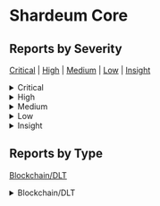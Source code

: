 # Shardeum Core

## Reports by Severity

[Critical](./#critical) | [High](./#high) | [Medium](./#medium) | [Low](./#low) | [Insight](./#insight)

<details>

<summary>Critical</summary>

* [32982 - \[BC - Critical\] Crashing all Validators Vulnerability in eth\_g...](32982-bc-critical-crashing-all-validators-vulnerability-in-eth\_g....md)
* [32993 - \[BC - Critical\] Crashing Validators by triggering an uncaught e...](32993-bc-critical-crashing-validators-by-triggering-an-uncaught-e....md)
* [33086 - \[BC - Critical\] Complete shutdown of the transaction processing...](33086-bc-critical-complete-shutdown-of-the-transaction-processing....md)
* [33151 - \[BC - Critical\] Front running initial account data distribution](33151-bc-critical-front-running-initial-account-data-distribution.md)
* [33222 - \[BC - Critical\] An attacker can control which nodes can and can...](33222-bc-critical-an-attacker-can-control-which-nodes-can-and-can....md)
* [33277 - \[BC - Critical\] Validators can be crashed via GET](33277-bc-critical-validators-can-be-crashed-via-get.md)
* [33278 - \[BC - Critical\] Improper input validation leads to DOS and tota...](33278-bc-critical-improper-input-validation-leads-to-dos-and-tota....md)
* [33424 - \[BC - Critical\] Improper input validation in safeJsonParse lead...](33424-bc-critical-improper-input-validation-in-safejsonparse-lead....md)
* [33428 - \[BC - Critical\] Validators can be crashed via pp](33428-bc-critical-validators-can-be-crashed-via-pp.md)
* [33483 - \[BC - Critical\] shardeum validator bypass loop breaking increme...](33483-bc-critical-shardeum-validator-bypass-loop-breaking-increme....md)
* [33632 - \[BC - Critical\] Signature forgery on behalf of other nodes lead...](33632-bc-critical-signature-forgery-on-behalf-of-other-nodes-lead....md)
* [33637 - \[BC - Critical\] In get\_tx\_timestamp a prototype pollution bri...](33637-bc-critical-in-get\_tx\_timestamp-a-prototype-pollution-bri....md)
* [33638 - \[BC - Critical\] In remove\_timestamp\_cache a prototype polluti...](33638-bc-critical-in-remove\_timestamp\_cache-a-prototype-polluti....md)
* [33655 - \[BC - Critical\] Complete shutdown of the transaction processing...](33655-bc-critical-complete-shutdown-of-the-transaction-processing....md)
* [33696 - \[BC - Critical\] Failure to validate golden ticket admin cert](33696-bc-critical-failure-to-validate-golden-ticket-admin-cert.md)
* [33745 - \[BC - Critical\] A math quirk in Javascript allows anyone to tak...](33745-bc-critical-a-math-quirk-in-javascript-allows-anyone-to-tak....md)
* [33750 - \[BC - Critical\] Abusing setCertTime Transactions to drain node ...](33750-bc-critical-abusing-setcerttime-transactions-to-drain-node-....md)
* [33766 - \[BC - Critical\] Improper input validation in TransactionConsenu...](33766-bc-critical-improper-input-validation-in-transactionconsenu....md)
* [33872 - \[BC - Critical\] Infinite loop in shardeum](33872-bc-critical-infinite-loop-in-shardeum.md)
* [33922 - \[BC - Critical\] Steal Rewards and Take over Network by Faking A...](33922-bc-critical-steal-rewards-and-take-over-network-by-faking-a....md)
* [33925 - \[BC - Critical\] Improper input validation in fixDeserializedWra...](33925-bc-critical-improper-input-validation-in-fixdeserializedwra....md)
* [33941 - \[BC - Critical\] A missing check for the type of a variable allo...](33941-bc-critical-a-missing-check-for-the-type-of-a-variable-allo....md)
* [33946 - \[BC - Critical\] Lack of voter deduplication in sync\_trie\_hashes...](33946-bc-critical-lack-of-voter-deduplication-in-sync\_trie\_hashes....md)
* [33963 - \[BC - Critical\] Crashing the network by filling timestamp cache...](33963-bc-critical-crashing-the-network-by-filling-timestamp-cache....md)
* [33972 - \[BC - Critical\] Inflating the votes of the hash for a malicious...](33972-bc-critical-inflating-the-votes-of-the-hash-for-a-malicious....md)
* [34012 - \[BC - Critical\] Improper input validation in repair\_oos\_account...](34012-bc-critical-improper-input-validation-in-repair\_oos\_account....md)
* [34019 - \[BC - Critical\] Lack of vote validation in sync\_trie\_hashes lea...](34019-bc-critical-lack-of-vote-validation-in-sync\_trie\_hashes-lea....md)
* [34020 - \[BC - Critical\] An alternative entry point with a separated but...](34020-bc-critical-an-alternative-entry-point-with-a-separated-but....md)
* [34053 - \[BC - Critical\] Malicious HTTP responses allow systemic applica...](34053-bc-critical-malicious-http-responses-allow-systemic-applica....md)
* [34093 - \[BC - Critical\] lib-net can be used to force oom reap of shardu...](34093-bc-critical-lib-net-can-be-used-to-force-oom-reap-of-shardu....md)
* [34201 - \[BC - Critical\] Prototype pollution vulnerability in remove\_tim...](34201-bc-critical-prototype-pollution-vulnerability-in-remove\_tim....md)
* [34252 - \[BC - Critical\] Bypass Certificate Signing Validation](34252-bc-critical-bypass-certificate-signing-validation.md)
* [34353 - \[BC - Critical\] Killing nodes by polluting tx timestamp cache o...](34353-bc-critical-killing-nodes-by-polluting-tx-timestamp-cache-o....md)
* [34456 - \[BC - Critical\] Lack of consensus validation in repair\_oos\_acco...](34456-bc-critical-lack-of-consensus-validation-in-repair\_oos\_acco....md)
* [34476 - \[BC - Critical\] remove\_timestamp\_cache prototype pollution lead...](34476-bc-critical-remove\_timestamp\_cache-prototype-pollution-lead....md)
* [34481 - \[BC - Critical\] Bypassing sender verification in gossip-final-s...](34481-bc-critical-bypassing-sender-verification-in-gossip-final-s....md)
* [34484 - \[BC - Critical\] Tricking legit node to signed maliciously contr...](34484-bc-critical-tricking-legit-node-to-signed-maliciously-contr....md)
* [34500 - \[BC - Critical\] Prototype pollution vulnerability in get\_tx\_tim...](34500-bc-critical-prototype-pollution-vulnerability-in-get\_tx\_tim....md)

</details>

<details>

<summary>High</summary>

* [33473 - \[BC - High\] Cross-chain replay attacks are possible due to ...](33473-bc-high-cross-chain-replay-attacks-are-possible-due-to-....md)
* [33576 - \[BC - High\] Lack of deduplication in joinarchiver requests ...](33576-bc-high-lack-of-deduplication-in-joinarchiver-requests-....md)
* [33848 - \[BC - High\] For the first cycles of the network a maliciou...](33848-bc-high-for-the-first-cycles-of-the-network-a-maliciou....md)
* [34349 - \[BC - High\] Archiver Join Limit Logic Error](34349-bc-high-archiver-join-limit-logic-error.md)
* [34422 - \[BC - High\] Forcing the new POQo system to fail preventing ...](34422-bc-high-forcing-the-new-poqo-system-to-fail-preventing-....md)

</details>

<details>

<summary>Medium</summary>

* [33044 - \[BC - Medium\] Preventing the network from loading by disconne...](33044-bc-medium-preventing-the-network-from-loading-by-disconne....md)
* [33254 - \[BC - Medium\] The signature used to Gossip an UnjoinRequest h...](33254-bc-medium-the-signature-used-to-gossip-an-unjoinrequest-h....md)

</details>

<details>

<summary>Low</summary>

* [32942 - \[BC - Low\] The ChainID and URL parameters that can modify ...](32942-bc-low-the-chainid-and-url-parameters-that-can-modify-....md)

</details>

<details>

<summary>Insight</summary>

* [33395 - \[BC - Insight\] DoS attack on peer nodes through gossip-valid-j...](33395-bc-insight-dos-attack-on-peer-nodes-through-gossip-valid-j....md)
* [33520 - \[BC - Insight\] Inconsistent consensus issue for BlakeF precomp...](33520-bc-insight-inconsistent-consensus-issue-for-blakef-precomp....md)
* [33735 - \[BC - Insight\] Network split due to the sync issue in PP modul...](33735-bc-insight-network-split-due-to-the-sync-issue-in-pp-modul....md)
* [33813 - \[BC - Insight\] Double slashing of validators](33813-bc-insight-double-slashing-of-validators.md)
* [34364 - \[BC - Insight\] pp deserialization denial of service issue](34364-bc-insight-pp-deserialization-denial-of-service-issue.md)
* [34489 - \[BC - Insight\] ActivetsValidateRecordTypes do not check all th...](34489-bc-insight-activetsvalidaterecordtypes-do-not-check-all-th....md)

</details>

## Reports by Type

[Blockchain/DLT](./#blockchain-dlt)

<details>

<summary>Blockchain/DLT</summary>

* [32942 - \[BC - Low\] The ChainID and URL parameters that can modify ...](32942-bc-low-the-chainid-and-url-parameters-that-can-modify-....md)
* [32982 - \[BC - Critical\] Crashing all Validators Vulnerability in eth\_g...](32982-bc-critical-crashing-all-validators-vulnerability-in-eth\_g....md)
* [32993 - \[BC - Critical\] Crashing Validators by triggering an uncaught e...](32993-bc-critical-crashing-validators-by-triggering-an-uncaught-e....md)
* [33044 - \[BC - Medium\] Preventing the network from loading by disconne...](33044-bc-medium-preventing-the-network-from-loading-by-disconne....md)
* [33086 - \[BC - Critical\] Complete shutdown of the transaction processing...](33086-bc-critical-complete-shutdown-of-the-transaction-processing....md)
* [33151 - \[BC - Critical\] Front running initial account data distribution](33151-bc-critical-front-running-initial-account-data-distribution.md)
* [33222 - \[BC - Critical\] An attacker can control which nodes can and can...](33222-bc-critical-an-attacker-can-control-which-nodes-can-and-can....md)
* [33254 - \[BC - Medium\] The signature used to Gossip an UnjoinRequest h...](33254-bc-medium-the-signature-used-to-gossip-an-unjoinrequest-h....md)
* [33277 - \[BC - Critical\] Validators can be crashed via GET](33277-bc-critical-validators-can-be-crashed-via-get.md)
* [33278 - \[BC - Critical\] Improper input validation leads to DOS and tota...](33278-bc-critical-improper-input-validation-leads-to-dos-and-tota....md)
* [33395 - \[BC - Insight\] DoS attack on peer nodes through gossip-valid-j...](33395-bc-insight-dos-attack-on-peer-nodes-through-gossip-valid-j....md)
* [33424 - \[BC - Critical\] Improper input validation in safeJsonParse lead...](33424-bc-critical-improper-input-validation-in-safejsonparse-lead....md)
* [33428 - \[BC - Critical\] Validators can be crashed via pp](33428-bc-critical-validators-can-be-crashed-via-pp.md)
* [33473 - \[BC - High\] Cross-chain replay attacks are possible due to ...](33473-bc-high-cross-chain-replay-attacks-are-possible-due-to-....md)
* [33483 - \[BC - Critical\] shardeum validator bypass loop breaking increme...](33483-bc-critical-shardeum-validator-bypass-loop-breaking-increme....md)
* [33520 - \[BC - Insight\] Inconsistent consensus issue for BlakeF precomp...](33520-bc-insight-inconsistent-consensus-issue-for-blakef-precomp....md)
* [33576 - \[BC - High\] Lack of deduplication in joinarchiver requests ...](33576-bc-high-lack-of-deduplication-in-joinarchiver-requests-....md)
* [33632 - \[BC - Critical\] Signature forgery on behalf of other nodes lead...](33632-bc-critical-signature-forgery-on-behalf-of-other-nodes-lead....md)
* [33637 - \[BC - Critical\] In get\_tx\_timestamp a prototype pollution bri...](33637-bc-critical-in-get\_tx\_timestamp-a-prototype-pollution-bri....md)
* [33638 - \[BC - Critical\] In remove\_timestamp\_cache a prototype polluti...](33638-bc-critical-in-remove\_timestamp\_cache-a-prototype-polluti....md)
* [33655 - \[BC - Critical\] Complete shutdown of the transaction processing...](33655-bc-critical-complete-shutdown-of-the-transaction-processing....md)
* [33696 - \[BC - Critical\] Failure to validate golden ticket admin cert](33696-bc-critical-failure-to-validate-golden-ticket-admin-cert.md)
* [33735 - \[BC - Insight\] Network split due to the sync issue in PP modul...](33735-bc-insight-network-split-due-to-the-sync-issue-in-pp-modul....md)
* [33745 - \[BC - Critical\] A math quirk in Javascript allows anyone to tak...](33745-bc-critical-a-math-quirk-in-javascript-allows-anyone-to-tak....md)
* [33750 - \[BC - Critical\] Abusing setCertTime Transactions to drain node ...](33750-bc-critical-abusing-setcerttime-transactions-to-drain-node-....md)
* [33766 - \[BC - Critical\] Improper input validation in TransactionConsenu...](33766-bc-critical-improper-input-validation-in-transactionconsenu....md)
* [33813 - \[BC - Insight\] Double slashing of validators](33813-bc-insight-double-slashing-of-validators.md)
* [33848 - \[BC - High\] For the first cycles of the network a maliciou...](33848-bc-high-for-the-first-cycles-of-the-network-a-maliciou....md)
* [33872 - \[BC - Critical\] Infinite loop in shardeum](33872-bc-critical-infinite-loop-in-shardeum.md)
* [33922 - \[BC - Critical\] Steal Rewards and Take over Network by Faking A...](33922-bc-critical-steal-rewards-and-take-over-network-by-faking-a....md)
* [33925 - \[BC - Critical\] Improper input validation in fixDeserializedWra...](33925-bc-critical-improper-input-validation-in-fixdeserializedwra....md)
* [33941 - \[BC - Critical\] A missing check for the type of a variable allo...](33941-bc-critical-a-missing-check-for-the-type-of-a-variable-allo....md)
* [33946 - \[BC - Critical\] Lack of voter deduplication in sync\_trie\_hashes...](33946-bc-critical-lack-of-voter-deduplication-in-sync\_trie\_hashes....md)
* [33963 - \[BC - Critical\] Crashing the network by filling timestamp cache...](33963-bc-critical-crashing-the-network-by-filling-timestamp-cache....md)
* [33972 - \[BC - Critical\] Inflating the votes of the hash for a malicious...](33972-bc-critical-inflating-the-votes-of-the-hash-for-a-malicious....md)
* [34012 - \[BC - Critical\] Improper input validation in repair\_oos\_account...](34012-bc-critical-improper-input-validation-in-repair\_oos\_account....md)
* [34019 - \[BC - Critical\] Lack of vote validation in sync\_trie\_hashes lea...](34019-bc-critical-lack-of-vote-validation-in-sync\_trie\_hashes-lea....md)
* [34020 - \[BC - Critical\] An alternative entry point with a separated but...](34020-bc-critical-an-alternative-entry-point-with-a-separated-but....md)
* [34053 - \[BC - Critical\] Malicious HTTP responses allow systemic applica...](34053-bc-critical-malicious-http-responses-allow-systemic-applica....md)
* [34093 - \[BC - Critical\] lib-net can be used to force oom reap of shardu...](34093-bc-critical-lib-net-can-be-used-to-force-oom-reap-of-shardu....md)
* [34201 - \[BC - Critical\] Prototype pollution vulnerability in remove\_tim...](34201-bc-critical-prototype-pollution-vulnerability-in-remove\_tim....md)
* [34252 - \[BC - Critical\] Bypass Certificate Signing Validation](34252-bc-critical-bypass-certificate-signing-validation.md)
* [34349 - \[BC - High\] Archiver Join Limit Logic Error](34349-bc-high-archiver-join-limit-logic-error.md)
* [34353 - \[BC - Critical\] Killing nodes by polluting tx timestamp cache o...](34353-bc-critical-killing-nodes-by-polluting-tx-timestamp-cache-o....md)
* [34364 - \[BC - Insight\] pp deserialization denial of service issue](34364-bc-insight-pp-deserialization-denial-of-service-issue.md)
* [34422 - \[BC - High\] Forcing the new POQo system to fail preventing ...](34422-bc-high-forcing-the-new-poqo-system-to-fail-preventing-....md)
* [34456 - \[BC - Critical\] Lack of consensus validation in repair\_oos\_acco...](34456-bc-critical-lack-of-consensus-validation-in-repair\_oos\_acco....md)
* [34476 - \[BC - Critical\] remove\_timestamp\_cache prototype pollution lead...](34476-bc-critical-remove\_timestamp\_cache-prototype-pollution-lead....md)
* [34481 - \[BC - Critical\] Bypassing sender verification in gossip-final-s...](34481-bc-critical-bypassing-sender-verification-in-gossip-final-s....md)
* [34484 - \[BC - Critical\] Tricking legit node to signed maliciously contr...](34484-bc-critical-tricking-legit-node-to-signed-maliciously-contr....md)
* [34489 - \[BC - Insight\] ActivetsValidateRecordTypes do not check all th...](34489-bc-insight-activetsvalidaterecordtypes-do-not-check-all-th....md)
* [34500 - \[BC - Critical\] Prototype pollution vulnerability in get\_tx\_tim...](34500-bc-critical-prototype-pollution-vulnerability-in-get\_tx\_tim....md)

</details>
